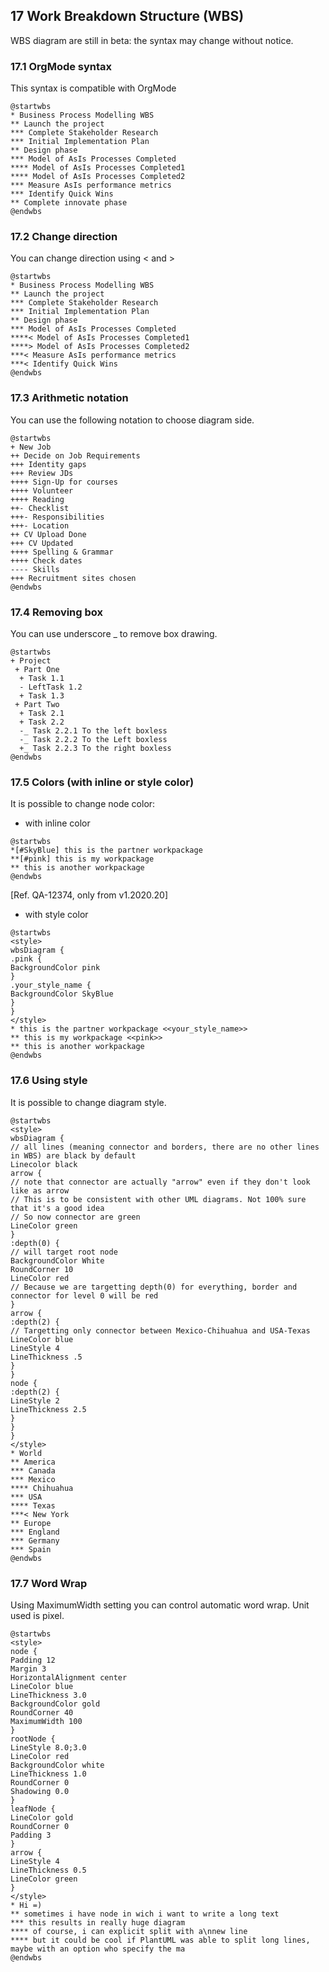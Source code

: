 ## 17 Work Breakdown Structure (WBS)

WBS diagram are still in beta: the syntax may change without notice.

### 17.1 OrgMode syntax

This syntax is compatible with OrgMode

```plantuml {hide=false}
@startwbs
* Business Process Modelling WBS
** Launch the project
*** Complete Stakeholder Research
*** Initial Implementation Plan
** Design phase
*** Model of AsIs Processes Completed
**** Model of AsIs Processes Completed1
**** Model of AsIs Processes Completed2
*** Measure AsIs performance metrics
*** Identify Quick Wins
** Complete innovate phase
@endwbs
```

### 17.2 Change direction

You can change direction using < and >

```plantuml {hide=false}
@startwbs
* Business Process Modelling WBS
** Launch the project
*** Complete Stakeholder Research
*** Initial Implementation Plan
** Design phase
*** Model of AsIs Processes Completed
****< Model of AsIs Processes Completed1
****> Model of AsIs Processes Completed2
***< Measure AsIs performance metrics
***< Identify Quick Wins
@endwbs
```

### 17.3 Arithmetic notation

You can use the following notation to choose diagram side.

```plantuml {hide=false}
@startwbs
+ New Job
++ Decide on Job Requirements
+++ Identity gaps
+++ Review JDs
++++ Sign-Up for courses
++++ Volunteer
++++ Reading
++- Checklist
+++- Responsibilities
+++- Location
++ CV Upload Done
+++ CV Updated
++++ Spelling & Grammar
++++ Check dates
---- Skills
+++ Recruitment sites chosen
@endwbs
```

### 17.4 Removing box

You can use underscore _ to remove box drawing.

```plantuml {hide=false}
@startwbs
+ Project
 + Part One
  + Task 1.1
  - LeftTask 1.2
  + Task 1.3
 + Part Two
  + Task 2.1
  + Task 2.2
  -_ Task 2.2.1 To the left boxless
  -_ Task 2.2.2 To the Left boxless
  +_ Task 2.2.3 To the right boxless
@endwbs
```

### 17.5 Colors (with inline or style color)

It is possible to change node color:
* with inline color

```plantuml {hide=false}
@startwbs
*[#SkyBlue] this is the partner workpackage
**[#pink] this is my workpackage
** this is another workpackage
@endwbs
```

[Ref. QA-12374, only from v1.2020.20]

* with style color

```plantuml {hide=false}
@startwbs
<style>
wbsDiagram {
.pink {
BackgroundColor pink
}
.your_style_name {
BackgroundColor SkyBlue
}
}
</style>
* this is the partner workpackage <<your_style_name>>
** this is my workpackage <<pink>>
** this is another workpackage
@endwbs
```

### 17.6 Using style

It is possible to change diagram style.

```plantuml {hide=false}
@startwbs
<style>
wbsDiagram {
// all lines (meaning connector and borders, there are no other lines in WBS) are black by default
Linecolor black
arrow {
// note that connector are actually "arrow" even if they don't look like as arrow
// This is to be consistent with other UML diagrams. Not 100% sure that it's a good idea
// So now connector are green
LineColor green
}
:depth(0) {
// will target root node
BackgroundColor White
RoundCorner 10
LineColor red
// Because we are targetting depth(0) for everything, border and connector for level 0 will be red
}
arrow {
:depth(2) {
// Targetting only connector between Mexico-Chihuahua and USA-Texas
LineColor blue
LineStyle 4
LineThickness .5
}
}
node {
:depth(2) {
LineStyle 2
LineThickness 2.5
}
}
}
</style>
* World
** America
*** Canada
*** Mexico
**** Chihuahua
*** USA
**** Texas
***< New York
** Europe
*** England
*** Germany
*** Spain
@endwbs
```

### 17.7 Word Wrap

Using MaximumWidth setting you can control automatic word wrap. Unit used is pixel.

```plantuml {hide=false}
@startwbs
<style>
node {
Padding 12
Margin 3
HorizontalAlignment center
LineColor blue
LineThickness 3.0
BackgroundColor gold
RoundCorner 40
MaximumWidth 100
}
rootNode {
LineStyle 8.0;3.0
LineColor red
BackgroundColor white
LineThickness 1.0
RoundCorner 0
Shadowing 0.0
}
leafNode {
LineColor gold
RoundCorner 0
Padding 3
}
arrow {
LineStyle 4
LineThickness 0.5
LineColor green
}
</style>
* Hi =)
** sometimes i have node in wich i want to write a long text
*** this results in really huge diagram
**** of course, i can explicit split with a\nnew line
**** but it could be cool if PlantUML was able to split long lines, maybe with an option who specify the ma
@endwbs
```
